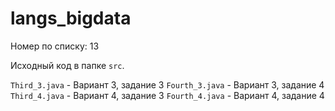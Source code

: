 # langs_bigdata

Номер по списку: 13

Исходный код в папке `src`. 


`Third_3.java` - Вариант 3, задание 3
`Fourth_3.java` - Вариант 3, задание 4
`Third_4.java` - Вариант 4, задание 3
`Fourth_4.java` - Вариант 4, задание 4


<!-- `Third_1.java` - Вариант 1, задание 3
`Fourth_1.java` - Вариант 1, задание 4
`Third_2.java` - Вариант 2, задание 3
`Fourth_2.java` - Вариант 2, задание 4 -->